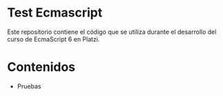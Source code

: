# Test Ecmascript

Este repositorio contiene el código que se utiliza durante el desarrollo del curso de  EcmaScript 6 en Platzi.

# Contenidos
- Pruebas